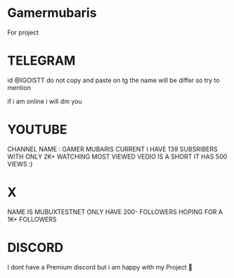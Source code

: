 # Gamermubaris
For project

# TELEGRAM
id @IGOISTT
do not copy and paste on tg 
the name will be differ 
so try to mention

if i am online i will dm you

 # YOUTUBE 
 CHANNEL NAME : GAMER MUBARIS 
 CURRENT I HAVE 139 SUBSRIBERS 
 WITH ONLY 2K+ WATCHING 
 MOST VIEWED VEDIO IS A SHORT
 IT HAS 500 VIEWS :)

# X 
NAME IS MUBUXTESTNET
ONLY HAVE 200- FOLLOWERS 
HOPING FOR A 1K+ FOLLOWERS

# DISCORD 
I dont have a Premium discord
but i am happy with my Project 🥹
